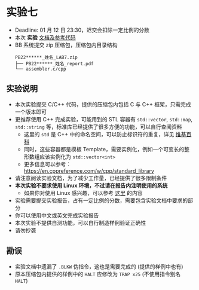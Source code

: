 # 实验七

- Deadline: 01 月 12 日 23:30，迟交会扣除一定比例的分数
- 本次 **实验** [文档及参考代码](/zip/lab7.zip)
- BB 系统提交 zip 压缩包，压缩包内目录结构
  ```
  PB22******_姓名_LAB7.zip
  ├── PB22******_姓名_report.pdf
  └── assembler.c/cpp
  ```

## 实验说明

- 本次实验提交 C/C++ 代码，提供的压缩包内包括 C 与 C++ 框架，只需完成一个版本即可
- 更推荐使用 C++ 完成实验，可能用到的 STL 容器有 `std::vector`, `std::map`, `std::string` 等，标准库已经提供了很多方便的功能，可以自行查阅资料
  - 这里的 `std` 是 C++ 中的命名空间，可以防止标识符的重复，详见 [维基百科](https://en.wikipedia.org/wiki/Namespace)
  - 同时，这些容器都是模板 Template，需要实例化，例如一个可变长的整形数组应该实例化为 `std::vector<int>`
  - 更多信息可以参考：<https://en.cppreference.com/w/cpp/standard_library>
- 请注意阅读实验文档，为了减少工作量，已经提供了很多限制条件
- **本次实验不要求使用 Linux 环境，不过请在报告内注明使用的系统**
  - 如果你对使用 Linux 感兴趣，可以参考 [这里](/resource/cs.html#cs-相关必学的一些工具) 的内容
- 实验需要提交实验报告，占有一定比例的分数，需要包含实验文档中要求的部分
- 你可以使用中文或英文完成实验报告
- 本次实验不提供自测功能，可以自行制造样例验证正确性
- 请勿抄袭

## 勘误

- 实验文档中遗漏了 `.BLKW` 伪指令，这也是需要完成的 (提供的样例中也有)
- 原本压缩包内提供的样例中的 `HALT` 应修改为 `TRAP x25` (不使用指令别名 `HALT`)
